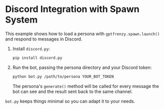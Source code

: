 # Discord Integration with Spawn System

This example shows how to load a persona with `gptfrenzy.spawn.launch()`
and respond to messages in Discord.

1. Install `discord.py`:
   ```bash
   pip install discord.py
   ```
2. Run the bot, passing the persona directory and your Discord token:
   ```bash
   python bot.py /path/to/persona YOUR_BOT_TOKEN
   ```
   The persona's `generate()` method will be called for every message
   the bot can see and the result sent back to the same channel.

`bot.py` keeps things minimal so you can adapt it to your needs.
